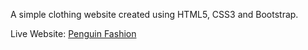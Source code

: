 
A simple clothing website created using HTML5, CSS3 and Bootstrap.

Live Website: [Penguin Fashion](https://saimameem.github.io/penguin-fashion/)
